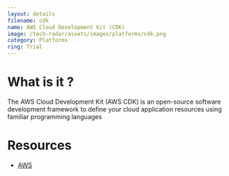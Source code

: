 ```yaml
---
layout: details
filename: cdk
name: AWS Cloud Development Kit (CDK)
image: /tech-radar/assets/images/platforms/cdk.png 
category: Platforms
ring: Trial
---
```


# What is it ?
The AWS Cloud Development Kit (AWS CDK) is an open-source software development framework to define your cloud application resources using familiar programming languages

# Resources
- [AWS](https://aws.amazon.com/cdk/)
